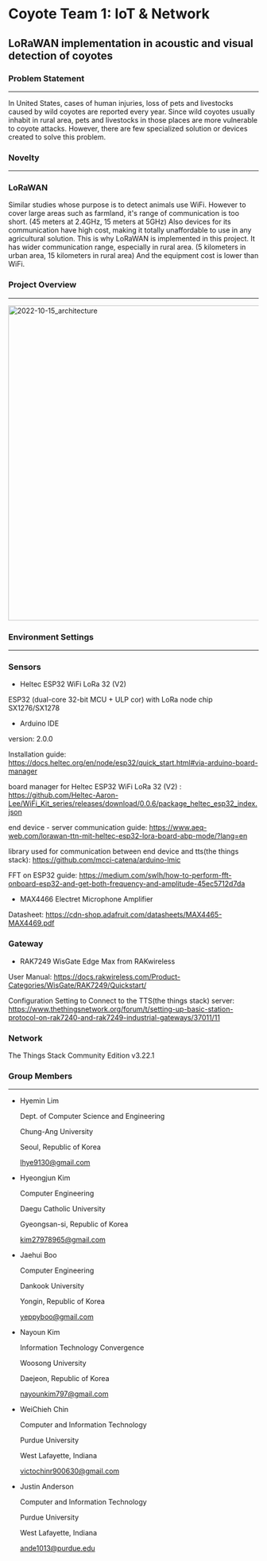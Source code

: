
# Coyote Team 1: IoT & Network

## LoRaWAN implementation in acoustic and visual detection of coyotes

### Problem Statement

---

In United States, cases of human injuries, loss of pets and livestocks caused by wild coyotes are reported every year. Since wild coyotes usually inhabit in rural area, pets and livestocks in those places are more vulnerable to coyote attacks. However, there are few specialized solution or devices created to solve this problem. 

### Novelty

---

### LoRaWAN
Similar studies whose purpose is to detect animals use WiFi. However to cover large areas such as farmland, it's range of communication is too short. (45 meters at 2.4GHz, 15 meters at 5GHz) Also devices for its communication have high cost, making it totally unaffordable to use in any agricultural solution. This is why LoRaWAN is implemented in this project. It has wider communication range, especially in rural area. (5 kilometers in urban area, 15 kilometers in rural area) And the equipment cost is lower than WiFi.

### Project Overview

---

<img width="633" alt="2022-10-15_architecture" src="https://user-images.githubusercontent.com/48752329/196007372-09234210-6f14-482a-977b-478603fe76ab.png">

### Environment Settings

---

### Sensors
- Heltec ESP32 WiFi LoRa 32 (V2)

ESP32 (dual-core 32-bit MCU + ULP cor) with LoRa node chip SX1276/SX1278

- Arduino IDE

version: 2.0.0

Installation guide: https://docs.heltec.org/en/node/esp32/quick_start.html#via-arduino-board-manager

board manager for Heltec ESP32 WiFi LoRa 32 (V2) : https://github.com/Heltec-Aaron-Lee/WiFi_Kit_series/releases/download/0.0.6/package_heltec_esp32_index.json 

end device - server communication guide: https://www.aeq-web.com/lorawan-ttn-mit-heltec-esp32-lora-board-abp-mode/?lang=en

library used for communication between end device and tts(the things stack): https://github.com/mcci-catena/arduino-lmic

FFT on ESP32 guide: https://medium.com/swlh/how-to-perform-fft-onboard-esp32-and-get-both-frequency-and-amplitude-45ec5712d7da

- MAX4466 Electret Microphone Amplifier

Datasheet: https://cdn-shop.adafruit.com/datasheets/MAX4465-MAX4469.pdf

### Gateway
- RAK7249 WisGate Edge Max from RAKwireless

User Manual: https://docs.rakwireless.com/Product-Categories/WisGate/RAK7249/Quickstart/

Configuration Setting to Connect to the TTS(the things stack) server: https://www.thethingsnetwork.org/forum/t/setting-up-basic-station-protocol-on-rak7240-and-rak7249-industrial-gateways/37011/11

### Network

The Things Stack Community Edition v3.22.1

### Group Members

---

- Hyemin Lim
    
    Dept. of Computer Science and Engineering
    
    Chung-Ang University
    
    Seoul, Republic of Korea
    
    lhye9130@gmail.com
    
- Hyeongjun Kim
    
    Computer Engineering
    
    Daegu Catholic University
    
    Gyeongsan-si, Republic of Korea
    
    kim27978965@gmail.com
    
- Jaehui Boo
    
    Computer Engineering
    
    Dankook University
    
    Yongin, Republic of Korea
    
    yeppyboo@gmail.com
    
- Nayoun Kim
    
    Information Technology Convergence
    
    Woosong University
    
    Daejeon, Republic of Korea
    
    nayounkim797@gmail.com
    
- WeiChieh Chin
    
    Computer and Information Technology
    
    Purdue University
    
    West Lafayette, Indiana
    
    victochinr900630@gmail.com
    
- Justin Anderson
    
    Computer and Information Technology
    
    Purdue University
    
    West Lafayette, Indiana
    
    ande1013@purdue.edu
